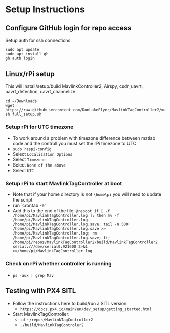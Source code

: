 # Setup Instructions

## Configure GitHub login for repo access

Setup auth for ssh connections.

```
sudo apt update
sudo apt install gh
gh auth login
```

## Linux/rPi setup

This will install/setup/build MavlinkController2, Airspy, csdr_uavrt, uavrt_detection, uavrt_channelize.

```
cd ~/Downloads
wget https://raw.githubusercontent.com/DonLakeFlyer/MavlinkTagController2/main/full_setup.sh
sh full_setup.sh
```

### Setup rPi for UTC timezone

* To work around a problem with timezone difference between matlab code and the controll you must set the rPi timezone to UTC
* `sudo raspi-config`
* Select `Localization Options`
* Select `Timezone`
* Select `None of the above`
* Select `UTC`

### Setup rPi to start MavlinkTagController at boot

* Note that if your home directory is not `\home\pi` you will need to update the script
* run `crontab -e'
* Add this to the end of the file: `@reboot if [ -f /home/pi/MavlinkTagController.log ]; then mv -f /home/pi/MavlinkTagController.log /home/pi/MavlinkTagController.log.save; tail -n 500 /home/pi/MavlinkTagController.log.save >> /home/pi/MavlinkTagController.log; rm /home/pi/MavlinkTagController.log.save; fi; /home/pi/repos/MavlinkTagController2/build/MavlinkTagController2 serial:///dev/serial0:921600 2>&1 >>/home/pi/MavlinkTagController.log`

### Check on rPi whether controller is running

* `ps -aux | grep Mav`

## Testing with PX4 SITL

* Follow the instructions here to build/run a SITL version: 
  * `https://docs.px4.io/main/en/dev_setup/getting_started.html`
* Start MavlinkTagController: 
  * `cd ~/repos/MavlinkTagController2`
  * `./build/MavlinkTagControler2`
